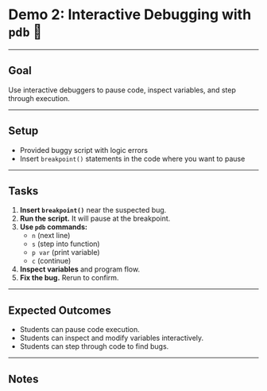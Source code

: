 # Demo 2: Interactive Debugging with `pdb` 🐞

---

## Goal

Use interactive debuggers to pause code, inspect variables, and step through execution.

---

## Setup

- Provided buggy script with logic errors
- Insert `breakpoint()` statements in the code where you want to pause

---

## Tasks

1. **Insert `breakpoint()`** near the suspected bug.
2. **Run the script.** It will pause at the breakpoint.
3. **Use `pdb` commands:**
   - `n` (next line)
   - `s` (step into function)
   - `p var` (print variable)
   - `c` (continue)
4. **Inspect variables** and program flow.
5. **Fix the bug.** Rerun to confirm.

---

## Expected Outcomes

- Students can pause code execution.
- Students can inspect and modify variables interactively.
- Students can step through code to find bugs.

---

## Notes

<!--
Interactive debugging provides powerful tools to understand complex bugs beyond print statements.
-->